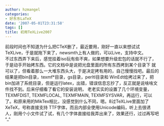 ```yaml
---
author: hzmangel
categories:
- 好东东LaTeX
date: '2007-05-01T23:31:58'
tags: []
title: 初用TeXLive2007
---
```

前段时间也不知道为什么把CTeX删了，最近要用，刚好一直以来想试试TeXLive，于是就拖下来了，newsmth上有人做的，可以Live，支持中文。  
不过东西弄下来后，感觉挂着iso玩有些不爽，如果想要升级宏包的话就不行了，于是动手开始拷东西。它的文档中是说把光盘里面的所有东西拷到某个目录下
就可以了，但看着那么一大堆东西头大，于是决定拷有用的，自己慢慢找吧。最后的结果是把bin目录，texmf*目录，gs目录，perltl目录和
WinEdt给拷过来了，把bin加进了系统目录，但是运行latex，出错，错误信息忘抄了，反正就是说啥啥文件找不到。后来仔细看了看它的安装说明，
老老实实的设置了几个环境变量，TEXMFDIST, TEXMFLOCAL, TEXMFMAIN,
TEXMFSYSVAR，再运行，可以了。和原来用的MikTex相比，没感觉到什么不同，嗯。8过TeXLive里面加了XeTeX，号称直接支持
TTF字体，而且内部全使用Unicode编码，听上去很诱人，刚用个小文件试了试，有几个字体直接给我弄出来了，效果还行，过过再写吧 ^_^